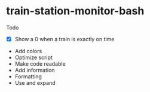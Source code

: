 # train-station-monitor-bash
Todo
- [x] Show a 0 when a train is exactly on time
- Add colors
- Optimize script
- Make code readable
- Add information
- Formatting
- Use and expand
